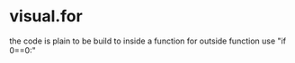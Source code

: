 # visual.for

the code is plain to be build to inside a function for outside function use "if 0==0:"

